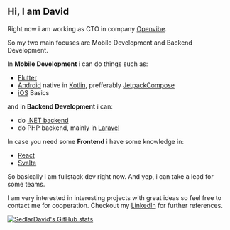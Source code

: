 ## Hi, I am David

Right now i am working as CTO in company [Openvibe](https://openvibe.social/).

So my two main focuses are Mobile Development and Backend Development.

In **Mobile Development** i can do things such as:
- [Flutter](https://flutter.dev)
- [Android](https://developer.android.com/) native in [Kotlin](https://kotlinlang.org/), prefferably [JetpackCompose](https://developer.android.com/jetpack/compose)
- [iOS](https://www.apple.com/ios/ios-15/) Basics

and in **Backend Development** i can:
- do [.NET backend](https://dotnet.microsoft.com/en-us/) 
- do PHP backend, mainly in [Laravel](https://laravel.com/)

In case you need some **Frontend** i have some knowledge in:
- [React](https://reactjs.org/)
- [Svelte](https://svelte.dev/)

So basically i am fullstack dev right now.
And yep, i can take a lead for some teams.

I am very interested in interesting projects with great ideas so feel free to contact me for cooperation.
Checkout my [LinkedIn](https://www.linkedin.com/in/sedlar-david/) for further references.


[![SedlarDavid's GitHub stats](https://github-readme-stats.vercel.app/api?username=SedlarDavid&count_private=true&show_icons=true&theme=dark)](https://github.com/anuraghazra/github-readme-stats)


<!--
**SedlarDavid/SedlarDavid** is a ✨ _special_ ✨ repository because its `README.md` (this file) appears on your GitHub profile.

Here are some ideas to get you started:

- 🔭 I’m currently working on ...
- 🌱 I’m currently learning ...
- 👯 I’m looking to collaborate on ...
- 🤔 I’m looking for help with ...
- 💬 Ask me about ...
- 📫 How to reach me: ...
- 😄 Pronouns: ...
- ⚡ Fun fact: ...
-->
